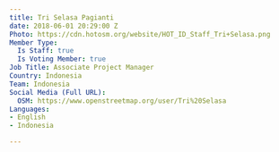 ```yaml
---
title: Tri Selasa Pagianti
date: 2018-06-01 20:29:00 Z
Photo: https://cdn.hotosm.org/website/HOT_ID_Staff_Tri+Selasa.png
Member Type:
  Is Staff: true
  Is Voting Member: true
Job Title: Associate Project Manager
Country: Indonesia
Team: Indonesia
Social Media (Full URL):
  OSM: https://www.openstreetmap.org/user/Tri%20Selasa
Languages:
- English
- Indonesia

---
```


